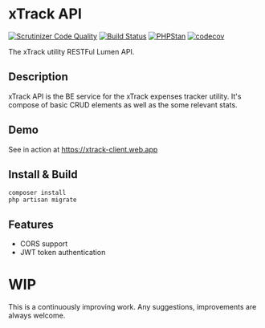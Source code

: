 # xTrack API

[![Scrutinizer Code Quality](https://scrutinizer-ci.com/g/RichardTrujilloTorres/xtrack-api/badges/quality-score.png?b=master)](https://scrutinizer-ci.com/g/RichardTrujilloTorres/xtrack-api/?branch=master)
[![Build Status](https://travis-ci.org/RichardTrujilloTorres/xtrack-api.svg?branch=master)](https://travis-ci.org/RichardTrujilloTorres/xtrack-api)
[![PHPStan](https://img.shields.io/badge/PHPStan-enabled-brightgreen.svg?style=flat)](https://github.com/phpstan/phpstan)
[![codecov](https://codecov.io/gh/RichardTrujilloTorres/xtrack-api/branch/master/graph/badge.svg)](https://codecov.io/gh/RichardTrujilloTorres/xtrack-api)


The xTrack utility RESTFul Lumen API.


## Description
xTrack API is the BE service for the xTrack expenses tracker 
utility.
It's compose of basic CRUD elements as well as the some relevant 
stats.

## Demo
See in action at https://xtrack-client.web.app


## Install & Build
```
composer install 
php artisan migrate
```

## Features
- CORS support
- JWT token authentication

# WIP
This is a continuously improving work. Any suggestions, 
improvements are always welcome.
